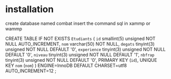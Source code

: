 # installation

 create database named combat
 insert the command sql in xammp or wammp 
 
 CREATE TABLE IF NOT EXISTS `Etudiants` (
  `id` smallint(5) unsigned NOT NULL AUTO_INCREMENT,
  `nom` varchar(50) NOT NULL,
  `degats` tinyint(3) unsigned NOT NULL DEFAULT '0',
  `experience` tinyint(3) unsigned NOT NULL DEFAULT '0',
  `niveau` tinyint(3) unsigned NOT NULL DEFAULT '1',
  `nbfrap` tinyint(3) unsigned NOT NULL DEFAULT '0',
  PRIMARY KEY (`id`),
  UNIQUE KEY `nom` (`nom`)
) ENGINE=InnoDB  DEFAULT CHARSET=utf8 AUTO_INCREMENT=12 ;

